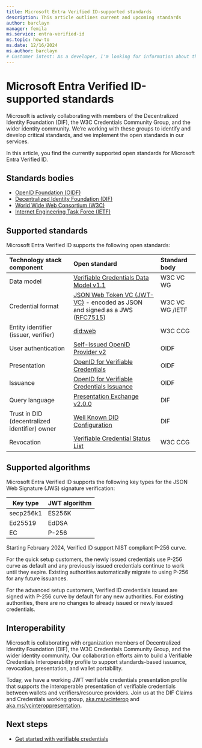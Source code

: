 ```yaml
---
title: Microsoft Entra Verified ID-supported standards
description: This article outlines current and upcoming standards
author: barclayn
manager: femila
ms.service: entra-verified-id
ms.topic: how-to
ms.date: 12/16/2024
ms.author: barclayn
# Customer intent: As a developer, I'm looking for information about the open standards that are supported by Microsoft Entra Verified ID.
---
```


# Microsoft Entra Verified ID-supported standards

Microsoft is actively collaborating with members of the Decentralized Identity Foundation (DIF), the W3C Credentials Community Group, and the wider identity community. We’re working with these groups to identify and develop critical standards, and we implement the open standards in our services.

In this article, you find the currently supported open standards for Microsoft Entra Verified ID.

## Standards bodies

- [OpenID Foundation (OIDF)](https://openid.net/foundation/)
- [Decentralized Identity Foundation (DIF)](https://identity.foundation/)
- [World Wide Web Consortium (W3C)](https://www.w3.org/)
- [Internet Engineering Task Force (IETF)](https://www.ietf.org/)

## Supported standards

Microsoft Entra Verified ID supports the following open standards:

| Technology stack component | Open standard | Standard body |
|:------|:-----|:-----|
| Data model | [Verifiable Credentials Data Model v1.1](https://www.w3.org/TR/vc-data-model) | W3C VC WG |
| Credential format | [JSON Web Token VC (JWT-VC)](https://www.w3.org/TR/vc-data-model/#json-web-token) - encoded as JSON and signed as a JWS ([RFC7515](https://datatracker.ietf.org/doc/html/rfc7515)) | W3C VC WG /IETF |
| Entity identifier (issuer, verifier) | [did:web](https://github.com/w3c-ccg/did-method-web) | W3C CCG |
| User authentication | [Self-Issued OpenID Provider v2](https://openid.net/specs/openid-connect-self-issued-v2-1_0.html)| OIDF |
| Presentation | [OpenID for Verifiable Credentials](https://openid.net/sg/openid4vc/) | OIDF|
| Issuance | [OpenID for Verifiable Credentials Issuance](https://openid.net/specs/openid-4-verifiable-credential-issuance-1_0-11.html) | OIDF|
| Query language | [Presentation Exchange v2.0.0](https://identity.foundation/presentation-exchange/spec/v2.0.0/)| DIF |
| Trust in DID (decentralized identifier) owner | [Well Known DID Configuration](https://identity.foundation/.well-known/resources/did-configuration)| DIF |
| Revocation |[Verifiable Credential Status List](https://www.w3.org/TR/2023/WD-vc-status-list-20230427/)| W3C CCG |

## Supported algorithms

Microsoft Entra Verified ID supports the following key types for the JSON Web Signature (JWS) signature verification:

|Key type|JWT algorithm|
|--------|-------------|
|secp256k1|ES256K|
|Ed25519|EdDSA|
|EC|P-256|

Starting February 2024, Verified ID support NIST compliant P-256 curve.

For the quick setup customers, the newly issued credentials use P-256 curve as default and any previously issued credentials continue to work until they expire. Existing authorities automatically migrate to using P-256 for any future issuances.

For the advanced setup customers, Verified ID credentials issued are signed with P-256 curve by default for any new authorities. For existing authorities, there are no changes to already issued or newly issued credentials.

## Interoperability

Microsoft is collaborating with organization members of Decentralized Identity Foundation (DIF), the W3C Credentials Community Group, and the wider identity community. Our collaboration efforts aim to build a Verifiable Credentials Interoperability profile to support standards-based issuance, revocation, presentation, and wallet portability.

Today, we have a working JWT verifiable credentials presentation profile that supports the interoperable presentation of verifiable credentials between wallets and verifiers/resource providers. Join us at the DIF Claims and Credentials working group, [aka.ms/vcinterop](https://aka.ms/vcinterop) and [aka.ms/vcinteroppresentation](https://aka.ms/vcinteroppresentation).

## Next steps

- [Get started with verifiable credentials](verifiable-credentials-configure-tenant.md)
